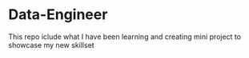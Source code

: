 # Data-Engineer

This repo iclude what I have been learning and creating mini project to showcase my new skillset

